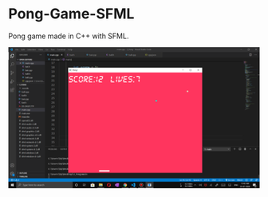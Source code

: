 # Pong-Game-SFML
Pong game made in C++ with SFML.

![ScreenShot](https://github.com/dhavalraj007/Pong-Game-SFML/blob/master/Screenshot%20(73).png)

